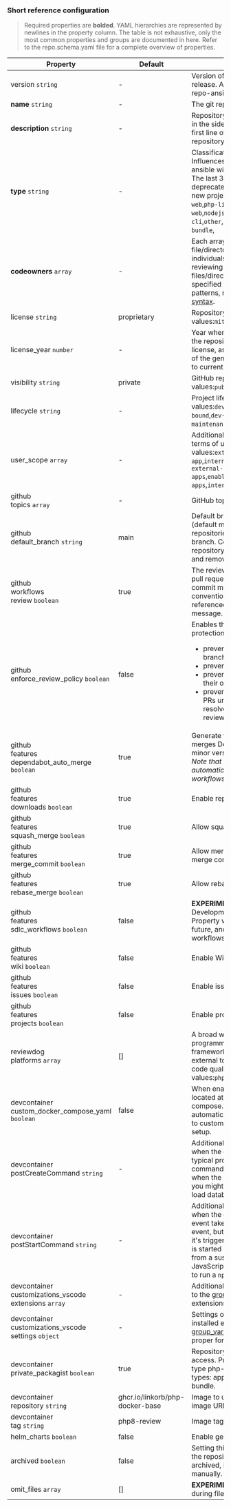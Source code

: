 
### Short reference configuration

> Required properties are **bolded**. YAML hierarchies are represented by newlines in the property column.
> The table is not exhaustive, only the most common properties and groups are documented in here. Refer to the
> repo.schema.yaml file for a complete overview of properties.

| Property | Default | Description |
| --- | --- | --- |
| version `string` |-| Version of compatible repo-ansible release. Automatically updated during repo-ansible runs.|
| **name** `string` |-| The git repository name.|
| **description** `string` |-| Repository description that shows up in the sidebar on GitHub, and as the first line of the README after the repository name.|
| **type** `string` |-| Classification of repository type. Influences what additional files repo-ansible will generate when run.<br>The last 3 listed types have been deprecated and should not be used on new projects.&nbsp; Accepted values:`php-web`,`php-library`,`php-cli`,`nodejs-web`,`nodejs-library`,`nodejs-cli`,`other`,`application`,`library`,`symfony-bundle`,||
| **codeowners** `array` |-| Each array item contains a file/directory pattern and an array of individuals or teams responsible for reviewing and maintaining files/directories that match the specified pattern. For a list of allowed patterns, refer to [CODEOWNERS syntax](https://docs.github.com/en/repositories/managing-your-repositorys-settings-and-features/customizing-your-repository/about-code-owners).|
| license `string` |proprietary| Repository license&nbsp; Accepted values:`mit`,`gpl-v3`,`proprietary`,||
| license_year `number` |-| Year when the license was applied to the repository. Used with the MIT license, as it includes the year as part of the generated LICENSE file. Defaults to current year if not set.|
| visibility `string` |private| GitHub repository visibility.&nbsp; Accepted values:`public`,`private`,||
| lifecycle `string` |-| Project lifecycle stage.&nbsp; Accepted values:`dev-research`,`dev-prod-bound`,`dev-prod`,`dev-maintenance`,`deprecated-prod`,`archived`,||
| user_scope `array` |-| Additional project classification in terms of users served.&nbsp; Accepted values:`external-customer-facing-app`,`internal-team-facing-app`,`enables-external-customer-facing-apps`,`enables-internal-team-facing-apps`,`internal-devops-tooling`,||
| github<br>topics `array` |-| GitHub topics. An array of strings.|
| github<br>default_branch `string` |main| Default branch configuration in GitHub (default main). Override for older repositories that still use master branch. Consider updating your repository to include a main branch and remove this option.|
| github<br>workflows<br>review `boolean` |true| The review workflow will trigger for pull requests and will check if the commit messages conform with conventional commits, and if cards are referenced as part of the commit message.|
| github<br>enforce_review_policy `boolean` |false| Enables the following GitHub branch protection rules:<ul> <li>prevent force push to default branch</li> <li>prevent deletion of default branch</li> <li>prevent PR authors from merging their own changes</li> <li>prevent reviewers from merging PRs unless all conversations are resolved and the latest changes reviewed</li> </ul>|
| github<br>features<br>dependabot_auto_merge `boolean` |true| Generate workflow that automatically merges Dependabot PRs for patch and minor version releases.<br> *Note that merging the PR won't automatically trigger other followup workflows.*|
| github<br>features<br>downloads `boolean` |true| Enable repository downloads.|
| github<br>features<br>squash_merge `boolean` |true| Allow squash-merging pull requests.|
| github<br>features<br>merge_commit `boolean` |true| Allow merging pull requests with merge commit.|
| github<br>features<br>rebase_merge `boolean` |true| Allow rebase-merging pull requests.|
| github<br>features<br>sdlc_workflows `boolean` |false| **EXPERIMENTAL** Software Development Lifecycle Workflows. Property will likely be removed in the future, and enabled by default, when workflows have been stabilized.|
| github<br>features<br>wiki `boolean` |false| Enable Wiki tab.|
| github<br>features<br>issues `boolean` |false| Enable issues tab.|
| github<br>features<br>projects `boolean` |false| Enable projects tab.|
| reviewdog<br>platforms `array` |[]| A broad way to categorize programming languages, libraries, and frameworks, and for which we have an external tool we can use to assure code quality during review.&nbsp; Accepted values:`php`,`twig`,||
| devcontainer<br>custom_docker_compose_yaml `boolean` |false| When enabled the compose file located at .devcontainer/docker-compose.yaml will no longer get automatically updated. Allowing users to customize their docker-compose setup.|
| devcontainer<br>postCreateCommand `string` |-| Additional (shell) commands to run when the containers is created. For a typical project you would specify commands that only need to run once when the project is setup. For example you might add a command in here to load database fixtures for your project.|
| devcontainer<br>postStartCommand `string` |-| Additional (shell) commands to run when the container is started. This event takes place after the create event, but opposed to the create event it's triggered every time the container is started (including when it's resumed from a suspended state). In a typical JavaScript application you might set it to run a `npm run dev` or equivalent step.|
| devcontainer<br>customizations_vscode<br>extensions `array` |-| Additional extensions to install. Refer to the [group_vars/all.yaml](group_vars/all.yaml) file for extensions installed by default.|
| devcontainer<br>customizations_vscode<br>settings `object` |-| Settings overrides for VSCode and installed extensions. Refer to the [group_vars/all.yaml](group_vars/all.yaml) file regarding proper format and default values.|
| devcontainer<br>private_packagist `boolean` |true| Repository requires private packagist access. Property is ignored is not of type php-*, or the other (deprecated) types: application, library, symfony-bundle.|
| devcontainer<br>repository `string` |ghcr.io/linkorb/php-docker-base| Image to use for devcontainer (registry image URL)|
| devcontainer<br>tag `string` |php8-review| Image tag|
| helm_charts `boolean` |false| Enable generation of Helm charts.|
| archived `boolean` |false| Setting this option to `true` will cause the repository to be archived. Once archived, it can only be unarchived manually.|
| omit_files `array` |[]| **EXPERIMENTAL** A list of files to skip during file generation.|